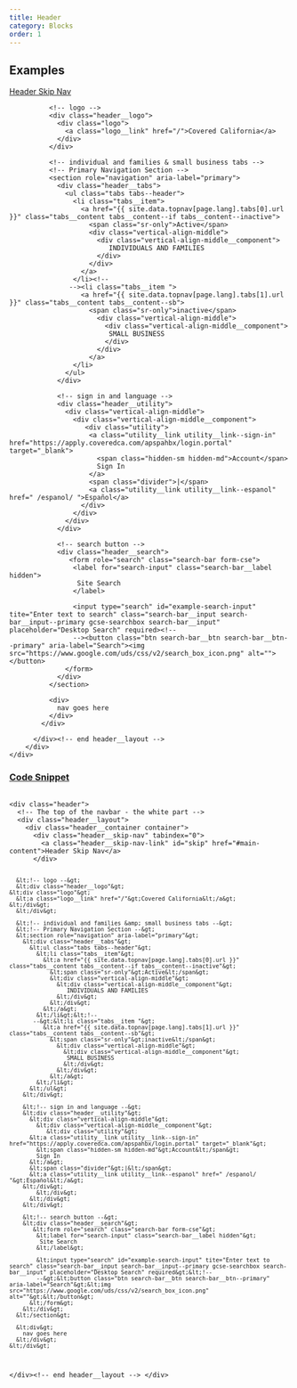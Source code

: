 ```yaml
---
title: Header
category: Blocks
order: 1
---
```


## Examples

<div class="row margin-top-65--desktop" style="margin-bottom: 100px;">
	<div class="col-sm-12">
		<div class="header">
		  <!-- The top of the navbar - the white part -->
		  <div class="header__layout"> 
		    <div class="header__container container">
		      <div class="header__skip-nav" tabindex="0">
		        <a class="header__skip-nav-link" id="skip" href="#main-content">Header Skip Nav</a>
		      </div> 
		 
		      <!-- logo --> 
		      <div class="header__logo">
				<div class="logo">
				  <a class="logo__link" href="/">Covered California</a>
				</div>
		      </div>    
		       
		      <!-- individual and families & small business tabs -->
		      <!-- Primary Navigation Section -->
		      <section role="navigation" aria-label="primary"> 
		        <div class="header__tabs">
		          <ul class="tabs tabs--header">
		            <li class="tabs__item">
		              <a href="{{ site.data.topnav[page.lang].tabs[0].url }}" class="tabs__content tabs__content--if tabs__content--inactive">
		                <span class="sr-only">Active</span>
		                <div class="vertical-align-middle">
		                  <div class="vertical-align-middle__component">
		                     INDIVIDUALS AND FAMILIES
		                  </div>
		                </div>
		              </a>
		            </li><!--
		           --><li class="tabs__item ">
		              <a href="{{ site.data.topnav[page.lang].tabs[1].url }}" class="tabs__content tabs__content--sb">
		                <span class="sr-only">inactive</span>
		                  <div class="vertical-align-middle">
		                    <div class="vertical-align-middle__component">
		                     SMALL BUSINESS
		                    </div>
		                  </div>
		                </a>                        
		            </li>
		          </ul>
		        </div> 

		        <!-- sign in and language -->
		        <div class="header__utility">
		          <div class="vertical-align-middle">
		            <div class="vertical-align-middle__component">
		               <div class="utility">         
					    <a class="utility__link utility__link--sign-in" href="https://apply.coveredca.com/apspahbx/login.portal" target="_blank">
					      <span class="hidden-sm hidden-md">Account</span> 
					      Sign In
					    </a>
					    <span class="divider">|</span> 
					    <a class="utility__link utility__link--espanol" href=" /espanol/ ">Español</a>          
					  </div>
		            </div>
		          </div>          
		        </div>

		        <!-- search button -->
		        <div class="header__search">
		           <form role="search" class="search-bar form-cse">
		            <label for="search-input" class="search-bar__label hidden">
		             Site Search
		            </label>
		            
		            <input type="search" id="example-search-input" tite="Enter text to search" class="search-bar__input search-bar__input--primary gcse-searchbox search-bar__input" placeholder="Desktop Search" required><!--            
		            --><button class="btn search-bar__btn search-bar__btn--primary" aria-label="Search"><img src="https://www.google.com/uds/css/v2/search_box_icon.png" alt=""></button>
		          </form>
		        </div>
		      </section>

		      <div>
		      	nav goes here
		      </div>
		    </div> 

		  </div><!-- end header__layout -->
		</div>
	</div>
</div>

<div class="expandable expandable--fa">
	<div class="expandable__trigger">
		<span class="fa fa-plus-circle expandable__glyph"> </span>
		<h3 class="expandable__heading"><a class="expandable__link" href="#" aria-expanded="false">Code Snippet</a></h3>
	</div>
	<div class="expandable__target">
		<pre style="width:100%;overflow: auto;">
			<code class="hljs xml">
&lt;div class="header"&gt;
  &lt;!-- The top of the navbar - the white part --&gt;
  &lt;div class="header__layout"&gt; 
    &lt;div class="header__container container"&gt;
      &lt;div class="header__skip-nav" tabindex="0"&gt;
        &lt;a class="header__skip-nav-link" id="skip" href="#main-content"&gt;Header Skip Nav&lt;/a&gt;
      &lt;/div&gt; 
 
      &lt;!-- logo --&gt; 
      &lt;div class="header__logo"&gt;
    &lt;div class="logo"&gt;
      &lt;a class="logo__link" href="/"&gt;Covered California&lt;/a&gt;
    &lt;/div&gt;
      &lt;/div&gt;    
       
      &lt;!-- individual and families &amp; small business tabs --&gt;
      &lt;!-- Primary Navigation Section --&gt;
      &lt;section role="navigation" aria-label="primary"&gt; 
        &lt;div class="header__tabs"&gt;
          &lt;ul class="tabs tabs--header"&gt;
            &lt;li class="tabs__item"&gt;
              &lt;a href="{{ site.data.topnav[page.lang].tabs[0].url }}" class="tabs__content tabs__content--if tabs__content--inactive"&gt;
                &lt;span class="sr-only"&gt;Active&lt;/span&gt;
                &lt;div class="vertical-align-middle"&gt;
                  &lt;div class="vertical-align-middle__component"&gt;
                     INDIVIDUALS AND FAMILIES
                  &lt;/div&gt;
                &lt;/div&gt;
              &lt;/a&gt;
            &lt;/li&gt;&lt;!--
           --&gt;&lt;li class="tabs__item "&gt;
              &lt;a href="{{ site.data.topnav[page.lang].tabs[1].url }}" class="tabs__content tabs__content--sb"&gt;
                &lt;span class="sr-only"&gt;inactive&lt;/span&gt;
                  &lt;div class="vertical-align-middle"&gt;
                    &lt;div class="vertical-align-middle__component"&gt;
                     SMALL BUSINESS
                    &lt;/div&gt;
                  &lt;/div&gt;
                &lt;/a&gt;                        
            &lt;/li&gt;
          &lt;/ul&gt;
        &lt;/div&gt; 

        &lt;!-- sign in and language --&gt;
        &lt;div class="header__utility"&gt;
          &lt;div class="vertical-align-middle"&gt;
            &lt;div class="vertical-align-middle__component"&gt;
               &lt;div class="utility"&gt;         
          &lt;a class="utility__link utility__link--sign-in" href="https://apply.coveredca.com/apspahbx/login.portal" target="_blank"&gt;
            &lt;span class="hidden-sm hidden-md"&gt;Account&lt;/span&gt; 
            Sign In
          &lt;/a&gt;
          &lt;span class="divider"&gt;|&lt;/span&gt; 
          &lt;a class="utility__link utility__link--espanol" href=" /espanol/ "&gt;Español&lt;/a&gt;          
        &lt;/div&gt;
            &lt;/div&gt;
          &lt;/div&gt;          
        &lt;/div&gt;

        &lt;!-- search button --&gt;
        &lt;div class="header__search"&gt;
           &lt;form role="search" class="search-bar form-cse"&gt;
            &lt;label for="search-input" class="search-bar__label hidden"&gt;
             Site Search
            &lt;/label&gt;
            
            &lt;input type="search" id="example-search-input" tite="Enter text to search" class="search-bar__input search-bar__input--primary gcse-searchbox search-bar__input" placeholder="Desktop Search" required&gt;&lt;!--            
            --&gt;&lt;button class="btn search-bar__btn search-bar__btn--primary" aria-label="Search"&gt;&lt;img src="https://www.google.com/uds/css/v2/search_box_icon.png" alt=""&gt;&lt;/button&gt;
          &lt;/form&gt;
        &lt;/div&gt;
      &lt;/section&gt;

      &lt;div&gt;
        nav goes here
      &lt;/div&gt;
    &lt;/div&gt; 

  &lt;/div&gt;&lt;!-- end header__layout --&gt;
&lt;/div&gt;
			</code>
		</pre>
	</div>
</div>

